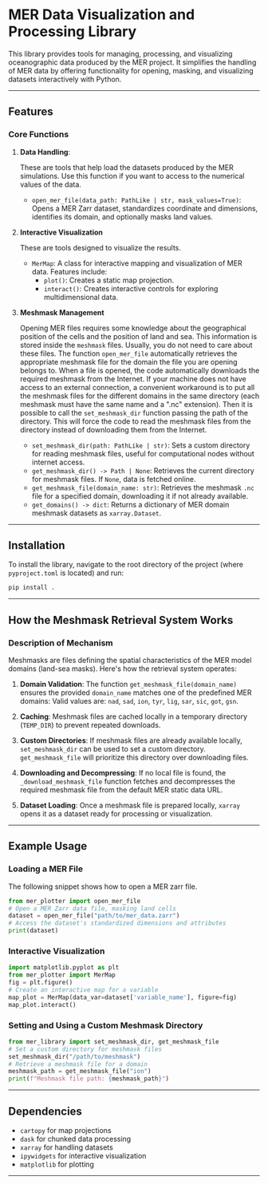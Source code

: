 # MER Data Visualization and Processing Library

This library provides tools for managing, processing, and visualizing
oceanographic data produced by the MER project. It simplifies the handling of
MER data by offering functionality for opening, masking, and visualizing
datasets interactively with Python.

---

## Features

### Core Functions
1. **Data Handling**:

   These are tools that help load the datasets produced by the MER simulations.
   Use this function if you want to access to the numerical values of the data.
   - `open_mer_file(data_path: PathLike | str, mask_values=True)`:
     Opens a MER Zarr dataset, standardizes coordinate and dimensions,
     identifies its domain, and optionally masks land values.

2. **Interactive Visualization**

   These are tools designed to visualize the results.
   - `MerMap`: A class for interactive mapping and visualization of MER data.
     Features include:
     - `plot()`: Creates a static map projection.
     - `interact()`: Creates interactive controls for exploring multidimensional data.

3. **Meshmask Management**
 
   Opening MER files requires some knowledge about the geographical position
   of the cells and the position of land and sea. This information is stored
   inside the `meshmask` files. Usually, you do not need to care about these
   files. The function `open_mer_file` automatically retrieves the appropriate
   meshmask file for the domain the file you are opening belongs to. When a
   file is opened, the code automatically downloads the required meshmask from
   the Internet. If your machine does not have access to an external
   connection, a convenient workaround is to put all the meshmask files for the
   different domains in the same directory (each meshmask must have the same
   name and a ".nc" extension). Then it is possible to call the
   `set_meshmask_dir` function passing the path of the directory. This will
   force the code to read the meshmask files from the directory instead of
   downloading them from the Internet.
   - `set_meshmask_dir(path: PathLike | str)`: Sets a custom directory for
     reading meshmask files, useful for computational nodes without internet
     access.
   - `get_meshmask_dir() -> Path | None`: Retrieves the current directory for
     meshmask files. If `None`, data is fetched online.
   - `get_meshmask_file(domain_name: str)`: Retrieves the meshmask `.nc` file
     for a specified domain, downloading it if not already available.
   - `get_domains() -> dict`: Returns a dictionary of MER domain meshmask
     datasets as `xarray.Dataset`.
---

## Installation

To install the library, navigate to the root directory of the project
(where `pyproject.toml` is located) and run:

```bash
pip install .
```

---

## How the Meshmask Retrieval System Works

### Description of Mechanism
Meshmasks are files defining the spatial characteristics of the MER model
domains (land-sea masks). Here's how the retrieval system operates:

1. **Domain Validation**: The function `get_meshmask_file(domain_name)`
   ensures the provided `domain_name` matches one of the predefined MER 
   domains: Valid values are:
   `nad`, `sad`, `ion`, `tyr`, `lig`, `sar`, `sic`, `got`, `gsn`.

2. **Caching**: Meshmask files are cached locally in a temporary directory
   (`TEMP_DIR`) to prevent repeated downloads.

3. **Custom Directories**: If meshmask files are already available locally,
   `set_meshmask_dir` can be used to set a custom directory.
   `get_meshmask_file` will prioritize this directory over downloading files.

4. **Downloading and Decompressing**: If no local file is found,
   the `_download_meshmask_file` function fetches and decompresses the
   required meshmask file from the default MER static data URL.

5. **Dataset Loading**: Once a meshmask file is prepared locally,
   `xarray` opens it as a dataset ready for processing or visualization.

---

## Example Usage

### Loading a MER File
The following snippet shows how to open a MER zarr file.
```python
from mer_plotter import open_mer_file
# Open a MER Zarr data file, masking land cells
dataset = open_mer_file("path/to/mer_data.zarr")
# Access the dataset's standardized dimensions and attributes
print(dataset)
``` 

### Interactive Visualization
```python
import matplotlib.pyplot as plt
from mer_plotter import MerMap
fig = plt.figure()
# Create an interactive map for a variable
map_plot = MerMap(data_var=dataset['variable_name'], figure=fig)
map_plot.interact()
``` 

### Setting and Using a Custom Meshmask Directory
```python
from mer_library import set_meshmask_dir, get_meshmask_file
# Set a custom directory for meshmask files
set_meshmask_dir("/path/to/meshmask")
# Retrieve a meshmask file for a domain
meshmask_path = get_meshmask_file("ion")
print(f"Meshmask file path: {meshmask_path}")
``` 

---

## Dependencies

- `cartopy` for map projections
- `dask` for chunked data processing
- `xarray` for handling datasets
- `ipywidgets` for interactive visualization
- `matplotlib` for plotting

---
